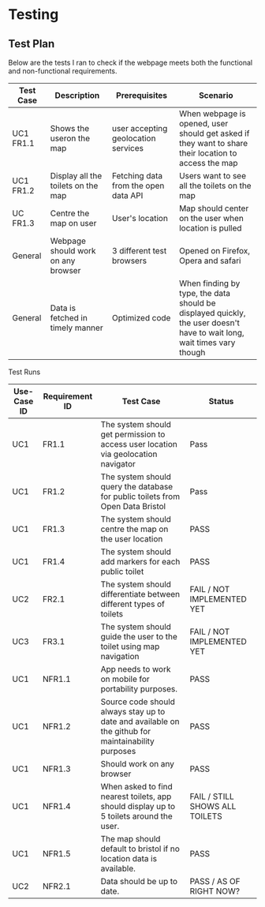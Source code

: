 # Testing

## Test Plan
Below are the tests I ran to check if the webpage meets both the functional and non-functional requirements.


| Test Case | Description | Prerequisites | Scenario|
| ----------- | -------------- | --------- | ------ |
| UC1 FR1.1 | Shows the useron the map| user accepting geolocation services| When webpage is opened, user should get asked if they want to share their location to access the map |
| UC1 FR1.2 | Display all the toilets on the map | Fetching data from the open data API | Users want to see all the toilets on the map |
| UC FR1.3| Centre the map on user | User's location | Map should center on the user when location is pulled |
| General | Webpage should work on any browser | 3 different test browsers | Opened on Firefox, Opera and safari |
| General | Data is fetched in timely manner | Optimized code | When finding by type, the data should be displayed quickly, the user doesn't have to wait long, wait times vary though |

Test Runs

| Use-Case ID | Requirement ID | Test Case | Status |
| ----------- | -------------- | --------- | ------ |
| UC1 | FR1.1 | The system should get permission to access user location via geolocation navigator | Pass |
| UC1| FR1.2 | The system should query the database for public toilets from Open Data Bristol| Pass |
| UC1 | FR1.3 | The system should centre the map on the user location | PASS |
| UC1 | FR1.4 | The system should add markers for each public toilet | PASS |
| UC2 | FR2.1 | The system should differentiate between different types of toilets | FAIL / NOT IMPLEMENTED YET |
| UC3 | FR3.1 | The system should guide the user to the toilet using map navigation | FAIL / NOT IMPLEMENTED YET |
| UC1 | NFR1.1 | App needs to work on mobile for portability purposes. | PASS |
| UC1 | NFR1.2 | Source code should always stay up to date and available on the github for maintainability purposes | PASS |
| UC1 | NFR1.3 | Should work on any browser | PASS |
| UC1 | NFR1.4 | When asked to find nearest toilets, app should display up to 5 toilets around the user. | FAIL / STILL SHOWS ALL TOILETS |
| UC1 | NFR1.5 | The map should default to bristol if no location data is available. | PASS |
| UC2 | NFR2.1 | Data should be up to date. | PASS / AS OF RIGHT NOW? |
